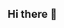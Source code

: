 ## Hi there 👋

<!--
**eolgaemi/eolgaemi** is a ✨ _special_ ✨ repository because its `README.md` (this file) appears on your GitHub profile.

# YongjaeJung

- 👀 I’m interested in Embedded S/W, Linux & Andriod BSP
- 🌱 I’m currently learning in Edge AI S/W Academy
- 📫 How to reach me: yjwlm10@naver.com

![Anurag's GitHub stats](https://github-readme-stats.vercel.app/api?username=eolgaemi&show_icons=true&theme=vue) 

![Top Langs](https://github-readme-stats.vercel.app/api/top-langs/?username=eolgaemi&layout=compact&theme=vue)

🛠️ Stacks
---

![Linux](https://img.shields.io/badge/Linux-FCC624?style=for-the-badge&logo=linux&logoColor=black) ![C](https://img.shields.io/badge/C-00599C?style=for-the-badge&logo=c&logoColor=white) ![C++](https://img.shields.io/badge/C%2B%2B-00599C?style=for-the-badge&logo=c%2B%2B&logoColor=white) ![Python](https://img.shields.io/badge/Python-14354C?style=for-the-badge&logo=python&logoColor=white) ![Git](https://img.shields.io/badge/GIT-E44C30?style=for-the-badge&logo=git&logoColor=white)

![Django](https://img.shields.io/badge/Django-092E20?style=for-the-badge&logo=django&logoColor=white) ![MySQL](https://img.shields.io/badge/MySQL-00000F?style=for-the-badge&logo=mysql&logoColor=white) ![SQLite](https://img.shields.io/badge/SQLite-07405E?style=for-the-badge&logo=sqlite&logoColor=white) 

[![Hits](https://hits.seeyoufarm.com/api/count/incr/badge.svg?url=https%3A%2F%2Fgithub.com%2Feolgaemi&count_bg=%2379C83D&title_bg=%23555555&icon=&icon_color=%23E7E7E7&title=hits&edge_flat=false)](https://hits.seeyoufarm.com)
